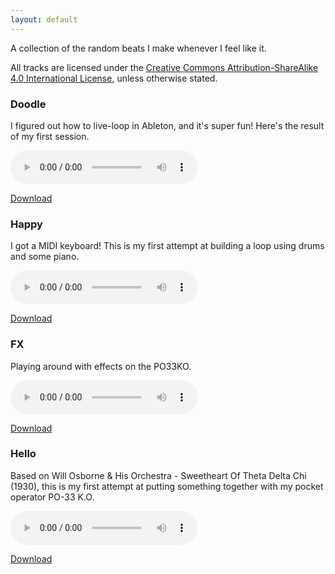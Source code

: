 ```yaml
---
layout: default
---
```


A collection of the random beats I make whenever I feel like it.

All tracks are licensed under the [Creative Commons Attribution-ShareAlike 4.0 International License](http://creativecommons.org/licenses/by-sa/4.0/), unless otherwise stated.

### Doodle

I figured out how to live-loop in Ableton, and it's super fun! Here's the result of my first session.

<audio controls>
    <source src="/beats/004-doodle/doodle.mp3" type="audio/mp3">
    Your browser does not support the audio element.
</audio>

[Download](/beats/004-doodle/doodle.mp3)

### Happy

I got a MIDI keyboard! This is my first attempt at building a loop using drums
and some piano.

<audio controls>
    <source src="/beats/003-happy/happy.mp3" type="audio/mp3">
    Your browser does not support the audio element.
</audio>

[Download](/beats/003-happy/happy.mp3)

### FX

Playing around with effects on the PO33KO.

<audio controls>
    <source src="/beats/002-fx/FX.mp3" type="audio/mp3">
    Your browser does not support the audio element.
</audio>

[Download](/beats/002-fx/FX.mp3)

### Hello

Based on Will Osborne & His Orchestra - Sweetheart Of Theta Delta Chi (1930),
this is my first attempt at putting something together with my pocket operator
PO-33 K.O.

<audio controls>
    <source src="/beats/001-hello/hello.mp3" type="audio/mp3">
    Your browser does not support the audio element.
</audio>

[Download](/beats/001-hello/hello.mp3)
